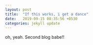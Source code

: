 ```yaml
---
layout: post
title:  "If this works, i get a dance"
date:   2019-09-15 08:35:56 +0530
categories: jekyll update
---
```

oh, yeah. Second blog babe!!